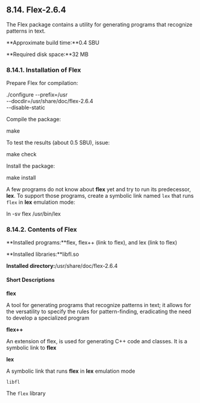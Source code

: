## 8.14. Flex-2.6.4

The Flex package contains a utility for generating programs that recognize patterns in text.

**Approximate build time:**0.4 SBU

**Required disk space:**32 MB

### 8.14.1. Installation of Flex

Prepare Flex for compilation:

./configure --prefix=/usr \
            --docdir=/usr/share/doc/flex-2.6.4 \
            --disable-static

Compile the package:

make

To test the results (about 0.5 SBU), issue:

make check

Install the package:

make install

A few programs do not know about **flex** yet and try to run its predecessor, **lex**. To support those programs, create a symbolic link named `lex` that runs `flex` in **lex** emulation mode:

ln -sv flex /usr/bin/lex

### 8.14.2. Contents of Flex

**Installed programs:**flex, flex++ (link to flex), and lex (link to flex)

**Installed libraries:**libfl.so

**Installed directory:**/usr/share/doc/flex-2.6.4

#### Short Descriptions

**flex**

A tool for generating programs that recognize patterns in text; it allows for the versatility to specify the rules for pattern-finding, eradicating the need to develop a specialized program

**flex++**

An extension of flex, is used for generating C++ code and classes. It is a symbolic link to **flex**

**lex**

A symbolic link that runs **flex** in **lex** emulation mode

`libfl`

The `flex` library